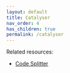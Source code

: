 ```yaml
---
layout: default
title: Catalyser
nav_order: 4
has_children: true
permalink: /catalyser
---
```


Related resources:

- [Code Splitter](https://framework.unitmesh.cc/docs/code-splitter)

